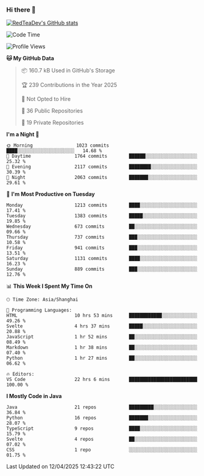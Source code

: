 ### Hi there 👋

<!--
**RedTeaDev/RedTeaDev** is a ✨ _special_ ✨ repository because its `README.md` (this file) appears on your GitHub profile.

Here are some ideas to get you started:

- 🔭 I’m currently working on ...
- 🌱 I’m currently learning ...
- 👯 I’m looking to collaborate on ...
- 🤔 I’m looking for help with ...
- 💬 Ask me about ...
- 📫 How to reach me: ...
- 😄 Pronouns: ...
- ⚡ Fun fact: ...
-->

<!--
[![wakatime](https://wakatime.com/badge/user/6b101ed0-04c0-4490-9283-eb61f2efff96.svg)](https://wakatime.com/@6b101ed0-04c0-4490-9283-eb61f2efff96)
!-->

[![RedTeaDev's GitHub stats](https://github-readme-stats.vercel.app/api?username=RedTeaDev\&include_all_commits=true)](https://github.com/anuraghazra/github-readme-stats)
<!--
[![willianrod's wakatime stats](https://github-readme-stats.vercel.app/api/wakatime?username=RedTeaDev)](https://github.com/anuraghazra/github-readme-stats)
!-->
<!--START_SECTION:waka-->
![Code Time](http://img.shields.io/badge/Code%20Time-3%2C121%20hrs%2049%20mins-blue)

![Profile Views](http://img.shields.io/badge/Profile%20Views-1-blue)

**🐱 My GitHub Data** 

> 📦 160.7 kB Used in GitHub's Storage 
 > 
> 🏆 239 Contributions in the Year 2025
 > 
> 🚫 Not Opted to Hire
 > 
> 📜 36 Public Repositories 
 > 
> 🔑 19 Private Repositories 
 > 
**I'm a Night 🦉** 

```text
🌞 Morning                1023 commits        ████░░░░░░░░░░░░░░░░░░░░░   14.68 % 
🌆 Daytime                1764 commits        ██████░░░░░░░░░░░░░░░░░░░   25.32 % 
🌃 Evening                2117 commits        ████████░░░░░░░░░░░░░░░░░   30.39 % 
🌙 Night                  2063 commits        ███████░░░░░░░░░░░░░░░░░░   29.61 % 
```
📅 **I'm Most Productive on Tuesday** 

```text
Monday                   1213 commits        ████░░░░░░░░░░░░░░░░░░░░░   17.41 % 
Tuesday                  1383 commits        █████░░░░░░░░░░░░░░░░░░░░   19.85 % 
Wednesday                673 commits         ██░░░░░░░░░░░░░░░░░░░░░░░   09.66 % 
Thursday                 737 commits         ███░░░░░░░░░░░░░░░░░░░░░░   10.58 % 
Friday                   941 commits         ███░░░░░░░░░░░░░░░░░░░░░░   13.51 % 
Saturday                 1131 commits        ████░░░░░░░░░░░░░░░░░░░░░   16.23 % 
Sunday                   889 commits         ███░░░░░░░░░░░░░░░░░░░░░░   12.76 % 
```


📊 **This Week I Spent My Time On** 

```text
🕑︎ Time Zone: Asia/Shanghai

💬 Programming Languages: 
HTML                     10 hrs 53 mins      ████████████░░░░░░░░░░░░░   49.26 % 
Svelte                   4 hrs 37 mins       █████░░░░░░░░░░░░░░░░░░░░   20.88 % 
JavaScript               1 hr 52 mins        ██░░░░░░░░░░░░░░░░░░░░░░░   08.49 % 
Markdown                 1 hr 38 mins        ██░░░░░░░░░░░░░░░░░░░░░░░   07.40 % 
Python                   1 hr 27 mins        ██░░░░░░░░░░░░░░░░░░░░░░░   06.62 % 

🔥 Editors: 
VS Code                  22 hrs 6 mins       █████████████████████████   100.00 % 
```

**I Mostly Code in Java** 

```text
Java                     21 repos            █████████░░░░░░░░░░░░░░░░   36.84 % 
Python                   16 repos            ███████░░░░░░░░░░░░░░░░░░   28.07 % 
TypeScript               9 repos             ████░░░░░░░░░░░░░░░░░░░░░   15.79 % 
Svelte                   4 repos             ██░░░░░░░░░░░░░░░░░░░░░░░   07.02 % 
CSS                      1 repo              ░░░░░░░░░░░░░░░░░░░░░░░░░   01.75 % 
```




 Last Updated on 12/04/2025 12:43:22 UTC
<!--END_SECTION:waka-->


